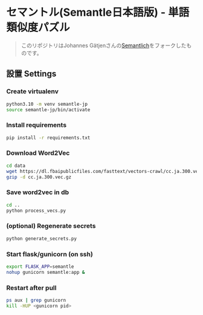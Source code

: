 # セマントル(Semantle日本語版) - 単語類似度パズル
> このリポジトリはJohannes Gätjenさんの[Semantlich](http://semantlich.johannesgaetjen.de/)をフォークしたものです。

## 設置 Settings

### Create virtualenv
```bash
python3.10 -m venv semantle-jp
source semantle-jp/bin/activate
```

### Install requirements
```bash
pip install -r requirements.txt
```

### Download Word2Vec
```bash
cd data
wget https://dl.fbaipublicfiles.com/fasttext/vectors-crawl/cc.ja.300.vec.gz
gzip -d cc.ja.300.vec.gz
```

### Save word2vec in db
```bash
cd ..
python process_vecs.py
```

### (optional) Regenerate secrets
```bash
python generate_secrets.py
```

### Start flask/gunicorn (on ssh)
```bash
export FLASK_APP=semantle
nohup gunicorn semantle:app &
```

### Restart after pull
```bash
ps aux | grep gunicorn
kill -HUP <gunicorn pid>
```
